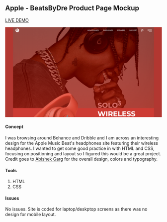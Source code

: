 ## Apple - BeatsByDre Product Page Mockup

[LIVE DEMO](http://5afad7c611b73b5465a2e31c.fervent-leavitt-45e8e7.netlify.com/)

![alt text](images/Beats-Mockup.png)

#### Concept
I was browsing around Behance and Dribble and I am across an interesting design for the Apple Music Beat's headphones site featuring their wireless headphones. I wanted to get some good practice in with HTML and CSS, focusing on positioning and layout so I figured this would be a great project.
Credit goes to [Abishek Garg](https://www.behance.net/abhishekgarg) for the overall design, colors and typography.

#### Tools
1. HTML
2. CSS

#### Issues
No issues. Site is coded for laptop/deskptop screens as there was no design for mobile layout.